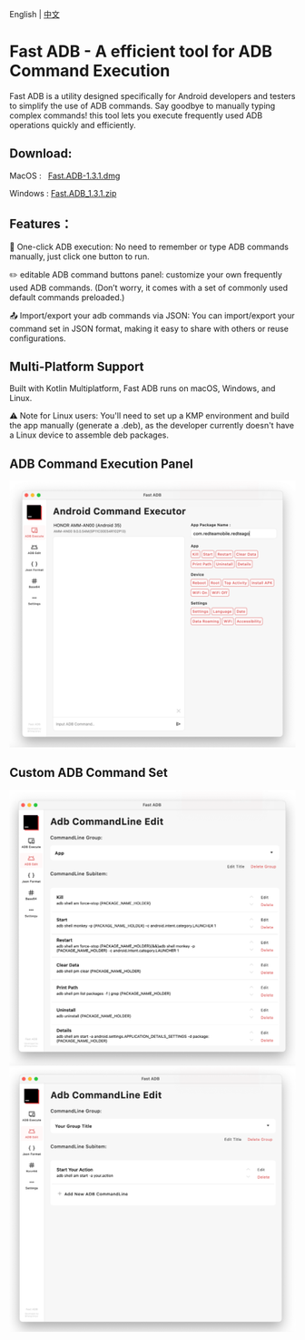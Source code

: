 
English | [中文](https://github.com/Maxyjy/FastADB/blob/main/README_zh.md)

# Fast ADB - A efficient tool for ADB Command Execution

Fast ADB is a utility designed specifically for Android developers and testers to simplify the use of ADB commands.
Say goodbye to manually typing complex commands! this tool lets you execute frequently used ADB operations quickly and efficiently.

## Download:
MacOS :&nbsp;&nbsp;&nbsp;[Fast.ADB-1.3.1.dmg](https://github.com/Maxyjy/FastADB/releases/download/v1.3.1/Fast.ADB-1.3.1.dmg)

Windows : [Fast.ADB_1.3.1.zip](https://github.com/Maxyjy/FastADB/releases/download/v1.3.1/Fast.ADB_1.3.1.zip)

## Features：
🚀 One-click ADB execution: No need to remember or type ADB commands manually, just click one button to run.

✏️ editable ADB command buttons panel: customize your own frequently used ADB commands.
(Don’t worry, it comes with a set of commonly used default commands preloaded.)

📤 Import/export your adb commands via JSON: You can import/export your command set in JSON format, making it easy to share with others or reuse configurations.

## Multi-Platform Support
Built with Kotlin Multiplatform, Fast ADB runs on macOS, Windows, and Linux.

⚠️ Note for Linux users: You'll need to set up a KMP environment and build the app manually (generate a .deb), as the developer currently doesn't have a Linux device to assemble deb packages.

## ADB Command Execution Panel
<img src="https://github.com/Maxyjy/FastADB/blob/main/screenshot/adb.png" alt="Fast ADB Logo" width="800"/>

## Custom ADB Command Set
<img src="https://github.com/Maxyjy/FastADB/blob/main/screenshot/edit.png" alt="Fast ADB Logo" width="800"/>
<img src="https://github.com/Maxyjy/FastADB/blob/main/screenshot/edit_2.png" alt="Fast ADB Logo" width="800"/>

